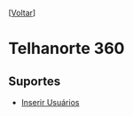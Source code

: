 <!-- TITLE: Telhanorte 360 -->
<!-- SUBTITLE: A quick summary of Telhanorte 360 -->
\[[Voltar](../home)]
# Telhanorte 360
## Suportes
* [Inserir Usuários](suportes/telhanorte-360-inserir-usuarios)